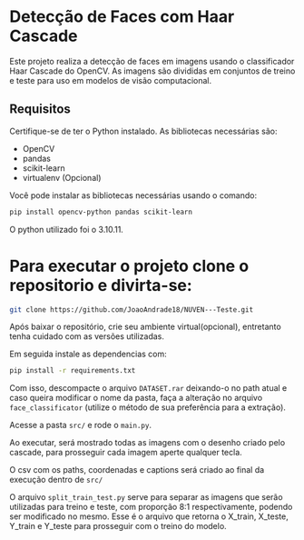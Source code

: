 # Detecção de Faces com Haar Cascade

Este projeto realiza a detecção de faces em imagens usando o classificador Haar Cascade do OpenCV. As imagens são divididas em conjuntos de treino e teste para uso em modelos de visão computacional.

## Requisitos

Certifique-se de ter o Python instalado. As bibliotecas necessárias são:

- OpenCV
- pandas
- scikit-learn
- virtualenv (Opcional)

Você pode instalar as bibliotecas necessárias usando o comando:

```bash
pip install opencv-python pandas scikit-learn 
```

O python utilizado foi o 3.10.11.

# Para executar o projeto clone o repositorio e divirta-se:
```bash
git clone https://github.com/JoaoAndrade18/NUVEN---Teste.git
```
Após baixar o repositório, crie seu ambiente virtual(opcional), entretanto tenha cuidado com as versões utilizadas. 

Em seguida instale as dependencias com:
```bash
pip install -r requirements.txt
```

Com isso, descompacte o arquivo `DATASET.rar` deixando-o no path atual e caso queira modificar o nome da pasta, faça a alteração no arquivo `face_classificator` (utilize o método de sua preferência para a extração).

Acesse a pasta `src/` e rode o `main.py`.

Ao executar, será mostrado todas as imagens com o desenho criado pelo cascade, para prosseguir cada imagem aperte qualquer tecla. 

O csv com os paths, coordenadas e captions será criado ao final da execução dentro de `src/`

O arquivo `split_train_test.py` serve para separar as imagens que serão utilizadas para treino e teste, com proporção 8:1 respectivamente, podendo ser modificado no mesmo. Esse é o arquivo que retorna o X_train, X_teste, Y_train e Y_teste para prosseguir com o treino do modelo. 